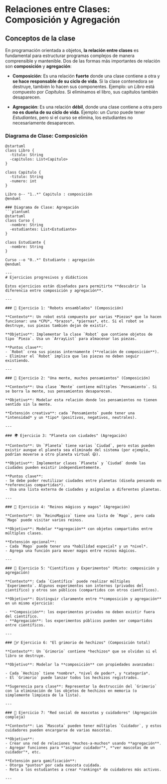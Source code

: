 # Relaciones entre Clases: Composición y Agregación

## Conceptos de la clase

En programación orientada a objetos, **la relación entre clases** es fundamental para estructurar programas complejos de manera comprensible y mantenible. Dos de las formas más importantes de relación son **composición** y **agregación**:

- **Composición**: Es una relación **fuerte** donde una clase contiene a otra y **se hace responsable de su ciclo de vida**. Si la clase contenedora se destruye, también lo hacen sus componentes. Ejemplo: un *Libro* está compuesto por *Capítulos*. Si eliminamos el libro, sus capítulos también desaparecen.

- **Agregación**: Es una relación **débil**, donde una clase contiene a otra pero **no es dueña de su ciclo de vida**. Ejemplo: un *Curso* puede tener *Estudiantes*, pero si el curso se elimina, los estudiantes no necesariamente desaparecen.

### Diagrama de Clase: Composición

```plantuml
@startuml
class Libro {
  -titulo: String
  -capitulos: List<Capitulo>
}

class Capitulo {
  -titulo: String
  -numero: int
}

Libro o-- "1..*" Capitulo : composición
@enduml

### Diagrama de Clase: Agregación
```plantuml
@startuml
class Curso {
  -nombre: String
  -estudiantes: List<Estudiante>
}

class Estudiante {
  -nombre: String
}

Curso --o "0..*" Estudiante : agregación
@enduml

---
# Ejercicios progresivos y didácticos

Estos ejercicios están diseñados para permitirte **descubrir la diferencia entre composición y agregación**.

---

### 🧩 Ejercicio 1: "Robots ensamblados" (Composición)

**Contexto**: Un robot está compuesto por varias *Piezas* que lo hacen funcionar: una *CPU*, *brazos*, *piernas*, etc. Si el robot se destruye, sus piezas también dejan de existir.

**Objetivo**: Implementar la clase `Robot` que contiene objetos de tipo `Pieza`. Usa un `ArrayList` para almacenar las piezas.

**Puntos clave**:
- `Robot` crea sus piezas internamente (**relación de composición**).
- Eliminar el `Robot` implica que las piezas no deben seguir existiendo.

---

### 🧠 Ejercicio 2: "Una mente, muchos pensamientos" (Composición)

**Contexto**: Una clase `Mente` contiene múltiples `Pensamiento`. Si se borra la mente, sus pensamientos desaparecen.

**Objetivo**: Modelar esta relación donde los pensamientos no tienen sentido sin la mente.

**Extensión creativa**: cada `Pensamiento` puede tener una *intensidad* y un *tipo* (positivos, negativos, neutrales).

---

### 🌍 Ejercicio 3: "Planeta con ciudades" (Agregación)

**Contexto**: Un `Planeta` tiene varias `Ciudad`, pero estas pueden existir aunque el planeta sea eliminado del sistema (por ejemplo, podrían moverse a otro planeta virtual 😄).

**Objetivo**: Implementar clases `Planeta` y `Ciudad` donde las ciudades pueden existir independientemente.

**Puntos clave**:
- Se debe poder reutilizar ciudades entre planetas (diseña pensando en *referencias compartidas*).
- Usa una lista externa de ciudades y asígnalas a diferentes planetas.

---

### 🏰 Ejercicio 4: "Reinos mágicos y magos" (Agregación)

**Contexto**: Un `ReinoMagico` tiene una lista de `Mago`, pero cada `Mago` puede visitar varios reinos.

**Objetivo**: Modelar **agregación** con objetos compartidos entre múltiples clases.

**Extensión opcional**:
- Cada `Mago` puede tener una *habilidad especial* y un *nivel*.
- Agrega una función para mover magos entre reinos mágicos.

---

### 🧪 Ejercicio 5: "Científicos y Experimentos" (Mixto: composición y agregación)

**Contexto**: Cada `Científico` puede realizar múltiples `Experimento`. Algunos experimentos son internos (privados del científico) y otros son públicos (compartidos con otros científicos).

**Objetivo**: Distinguir claramente entre **composición y agregación** en un mismo ejercicio:

- **Composición**: los experimentos privados no deben existir fuera del científico.
- **Agregación**: los experimentos públicos pueden ser compartidos entre científicos.

---

### 🧙‍♂️ Ejercicio 6: "El grimorio de hechizos" (Composición total)

**Contexto**: Un `Grimorio` contiene *hechizos* que se olvidan si el libro se destruye.

**Objetivo**: Modelar la **composición** con propiedades avanzadas:

- Cada `Hechizo` tiene *nombre*, *nivel de poder*, y *categoría*.
- El `Grimorio` puede lanzar todos los hechizos registrados.

**Sugerencia para clase**: Representar la destrucción del `Grimorio` con la eliminación de los objetos de hechizos en memoria (o simplemente limpieza de la lista).

---

### 🔗 Ejercicio 7: "Red social de mascotas y cuidadores" (Agregación compleja)

**Contexto**: Las `Mascota` pueden tener múltiples `Cuidador`, y estos cuidadores pueden encargarse de varias mascotas.

**Objetivo**:
- Crear una red de relaciones *muchos-a-muchos* usando **agregación**.
- Agregar funciones para *"asignar cuidador"*, *"ver mascotas de un cuidador"*, etc.

**Extensión para gamificación**:
- Otorga *puntos* por cada mascota cuidada.
- Reta a los estudiantes a crear *rankings* de cuidadores más activos.

---

